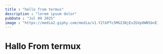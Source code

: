 ```yaml
---
title : "hello from termux"
description : "lorem ipsum dolor"
pubDate : "Jul 09 2025"
image : "https://media2.giphy.com/media/v1.Y2lkPTc5MGI3NjExZGVpOWN5bnE1NngwbmpqZXp0Nndoa2dtMGcxNjMzd2F3aHVtZnQyNiZlcD12MV9pbnRlcm5hbF9naWZfYnlfaWQmY3Q9Zw/vNe3lHwYeodgsFuiiE/giphy.gif"
---
```


# Hallo From termux
